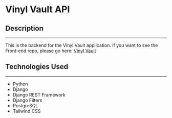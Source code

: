 # Vinyl Vault API

## Description
____
This is the backend for the Vinyl Vault application. If you want to see the Front-end repo, please go here:
[Vinyl Vault](https://github.com/Brett-Abramson/Vinyl-Vault-Frontend)

## Technologies Used
____
- Python
- Django
- Django REST Framework
- Django Filters
- PostgreSQL
- Tailwind CSS

